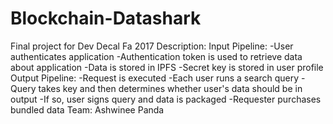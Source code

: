 # Blockchain-Datashark
Final project for Dev Decal Fa 2017
Description:
Input Pipeline:
-User authenticates application
-Authentication token is used to retrieve data about application
-Data is stored in IPFS
-Secret key is stored in user profile
Output Pipeline:
-Request is executed
-Each user runs a search query
-Query takes key and then determines whether user's data should be in output
-If so, user signs query and data is packaged
-Requester purchases bundled data
Team:
Ashwinee Panda
